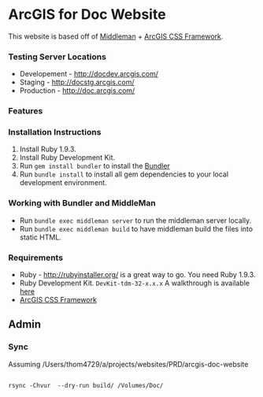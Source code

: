 # ArcGIS for Doc Website

This website is based off of [Middleman](http://middlemanapp.com/) + [ArcGIS CSS Framework](http://https://github.com/ArcGIS/arcgis-for-developers-css).

### Testing Server Locations
 * Developement - http://docdev.arcgis.com/
 * Staging - http://docstg.arcgis.com/
 * Production - http://doc.arcgis.com/

### Features

### Installation Instructions
1. Install Ruby 1.9.3.
2. Install Ruby Development Kit.
3. Run `gem install bundler` to install the [Bundler](http://gembundler.com/)
4. Run `bundle install` to install all gem dependencies to your local development environment.


### Working with Bundler and MiddleMan
 * Run `bundle exec middleman server` to run the middleman server locally.
 * Run `bundle exec middleman build` to have middleman build the files into static HTML.

### Requirements
 * Ruby - http://rubyinstaller.org/ is a great way to go. You need Ruby 1.9.3.
 * Ruby Development Kit. `DevKit-tdm-32-x.x.x` A walkthrough is available [here](https://github.com/oneclick/rubyinstaller/wiki/development-kit)
 * [ArcGIS CSS Framework](https://github.com/ArcGIS/arcgis-for-developers-css)

## Admin

### Sync

Assuming /Users/thom4729/a/projects/websites/PRD/arcgis-doc-website

```

rsync -Chvur  --dry-run build/ /Volumes/Doc/

```
